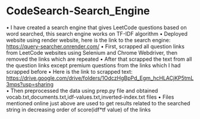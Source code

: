 # CodeSearch-Search_Engine

• I have created a search engine that gives LeetCode questions based on word searched, this search engine works on TF-IDF algorithm
• Deployed website using render website, here is the link to the search engine: https://query-searcher.onrender.com/
• First, scrapped all question links from LeetCode websites using Selenium and Chrome Webdriver, then removed the links which are repeated
• After that scrapped the text from all the question links except premium questions from the links which I had scrapped before
• Here is the link to scrapped text: https://drive.google.com/drive/folders/1OdczHgBpPd_Egm_hcHLACjKP5tmL3mps?usp=sharing  
• Then preprocessed the data using prep.py file and obtained vocab.txt,documents.txt,idf-values.txt,inverted-index.txt files
• Files mentioned online just above are used to get results related to the searched string in decreasing order of score(idf*tf value) of the links
